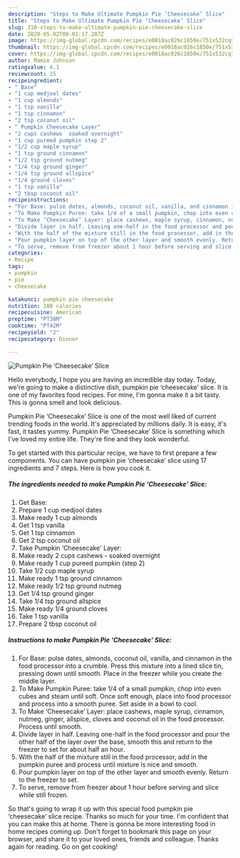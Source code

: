 ```yaml
---
description: "Steps to Make Ultimate Pumpkin Pie ‘Cheesecake’ Slice"
title: "Steps to Make Ultimate Pumpkin Pie ‘Cheesecake’ Slice"
slug: 310-steps-to-make-ultimate-pumpkin-pie-cheesecake-slice
date: 2020-05-02T00:01:17.287Z
image: https://img-global.cpcdn.com/recipes/e0018ac026c1850e/751x532cq70/pumpkin-pie-cheesecake-slice-recipe-main-photo.jpg
thumbnail: https://img-global.cpcdn.com/recipes/e0018ac026c1850e/751x532cq70/pumpkin-pie-cheesecake-slice-recipe-main-photo.jpg
cover: https://img-global.cpcdn.com/recipes/e0018ac026c1850e/751x532cq70/pumpkin-pie-cheesecake-slice-recipe-main-photo.jpg
author: Mamie Johnson
ratingvalue: 4.1
reviewcount: 15
recipeingredient:
- " Base"
- "1 cup medjool dates"
- "1 cup almonds"
- "1 tsp vanilla"
- "1 tsp cinnamon"
- "2 tsp coconut oil"
- " Pumpkin Cheesecake Layer"
- "2 cups cashews  soaked overnight"
- "1 cup pureed pumpkin step 2"
- "1/2 cup maple syrup"
- "1 tsp ground cinnamon"
- "1/2 tsp ground nutmeg"
- "1/4 tsp ground ginger"
- "1/4 tsp ground allspice"
- "1/4 ground cloves"
- "1 tsp vanilla"
- "2 tbsp coconut oil"
recipeinstructions:
- "For Base: pulse dates, almonds, coconut oil, vanilla, and cinnamon in the food processor into a crumble. Press this mixture into a lined slice tin, pressing down until smooth. Place in the freezer while you create the middle layer."
- "To Make Pumpkin Puree: take 1/4 of a small pumpkin, chop into even cubes and steam until soft. Once soft enough, place into food processor and process into a smooth puree. Set aside in a bowl to cool."
- "To Make ‘Cheesecake’ Layer: place cashews, maple syrup, cinnamon, nutmeg, ginger, allspice, cloves and coconut oil in the food processor. Process until smooth."
- "Divide layer in half. Leaving one-half in the food processor and pour the other half of the layer over the base, smooth this and return to the freezer to set for about half an hour."
- "With the half of the mixture still in the food processor, add in the pumpkin puree and process until mixture is nice and smooth."
- "Pour pumpkin layer on top of the other layer and smooth evenly. Return to the freezer to set."
- "To serve, remove from freezer about 1 hour before serving and slice while still frozen."
categories:
- Recipe
tags:
- pumpkin
- pie
- cheesecake

katakunci: pumpkin pie cheesecake 
nutrition: 180 calories
recipecuisine: American
preptime: "PT38M"
cooktime: "PT42M"
recipeyield: "2"
recipecategory: Dinner

---
```



![Pumpkin Pie ‘Cheesecake’ Slice](https://img-global.cpcdn.com/recipes/e0018ac026c1850e/751x532cq70/pumpkin-pie-cheesecake-slice-recipe-main-photo.jpg)

Hello everybody, I hope you are having an incredible day today. Today, we're going to make a distinctive dish, pumpkin pie ‘cheesecake’ slice. It is one of my favorites food recipes. For mine, I'm gonna make it a bit tasty. This is gonna smell and look delicious.

Pumpkin Pie ‘Cheesecake’ Slice is one of the most well liked of current trending foods in the world. It's appreciated by millions daily. It is easy, it's fast, it tastes yummy. Pumpkin Pie ‘Cheesecake’ Slice is something which I've loved my entire life. They're fine and they look wonderful.




To get started with this particular recipe, we have to first prepare a few components. You can have pumpkin pie ‘cheesecake’ slice using 17 ingredients and 7 steps. Here is how you cook it.

<!--inarticleads1-->

##### The ingredients needed to make Pumpkin Pie ‘Cheesecake’ Slice:

1. Get  Base:
1. Prepare 1 cup medjool dates
1. Make ready 1 cup almonds
1. Get 1 tsp vanilla
1. Get 1 tsp cinnamon
1. Get 2 tsp coconut oil
1. Take  Pumpkin ‘Cheesecake&#39; Layer:
1. Make ready 2 cups cashews - soaked overnight
1. Make ready 1 cup pureed pumpkin (step 2)
1. Take 1/2 cup maple syrup
1. Make ready 1 tsp ground cinnamon
1. Make ready 1/2 tsp ground nutmeg
1. Get 1/4 tsp ground ginger
1. Take 1/4 tsp ground allspice
1. Make ready 1/4 ground cloves
1. Take 1 tsp vanilla
1. Prepare 2 tbsp coconut oil




<!--inarticleads2-->

##### Instructions to make Pumpkin Pie ‘Cheesecake’ Slice:

1. For Base: pulse dates, almonds, coconut oil, vanilla, and cinnamon in the food processor into a crumble. Press this mixture into a lined slice tin, pressing down until smooth. Place in the freezer while you create the middle layer.
1. To Make Pumpkin Puree: take 1/4 of a small pumpkin, chop into even cubes and steam until soft. Once soft enough, place into food processor and process into a smooth puree. Set aside in a bowl to cool.
1. To Make ‘Cheesecake’ Layer: place cashews, maple syrup, cinnamon, nutmeg, ginger, allspice, cloves and coconut oil in the food processor. Process until smooth.
1. Divide layer in half. Leaving one-half in the food processor and pour the other half of the layer over the base, smooth this and return to the freezer to set for about half an hour.
1. With the half of the mixture still in the food processor, add in the pumpkin puree and process until mixture is nice and smooth.
1. Pour pumpkin layer on top of the other layer and smooth evenly. Return to the freezer to set.
1. To serve, remove from freezer about 1 hour before serving and slice while still frozen.




So that's going to wrap it up with this special food pumpkin pie ‘cheesecake’ slice recipe. Thanks so much for your time. I'm confident that you can make this at home. There is gonna be more interesting food in home recipes coming up. Don't forget to bookmark this page on your browser, and share it to your loved ones, friends and colleague. Thanks again for reading. Go on get cooking!
